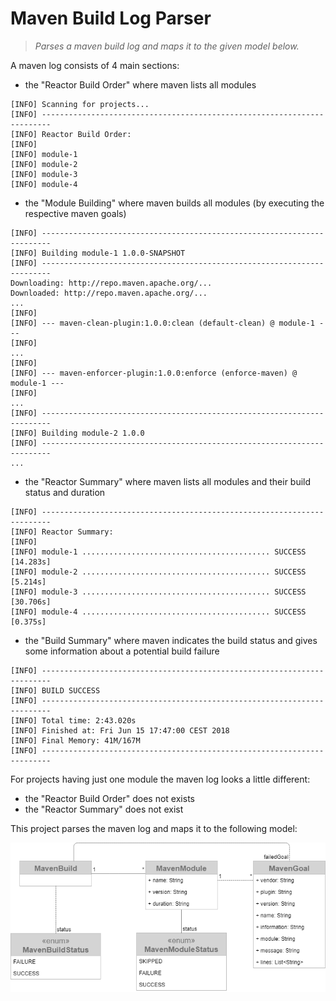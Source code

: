 # Maven Build Log Parser

> _Parses a maven build log and maps it to the given model below._

A maven log consists of 4 main sections:
 - the "Reactor Build Order" where maven lists all modules
 ```
 [INFO] Scanning for projects...
 [INFO] ------------------------------------------------------------------------
 [INFO] Reactor Build Order:
 [INFO]
 [INFO] module-1
 [INFO] module-2
 [INFO] module-3
 [INFO] module-4
 ```
 - the "Module Building" where maven builds all modules (by executing the respective maven goals)
 ```
 [INFO] ------------------------------------------------------------------------
 [INFO] Building module-1 1.0.0-SNAPSHOT
 [INFO] ------------------------------------------------------------------------
 Downloading: http://repo.maven.apache.org/...
 Downloaded: http://repo.maven.apache.org/...
 ...
 [INFO]
 [INFO] --- maven-clean-plugin:1.0.0:clean (default-clean) @ module-1 ---
 [INFO]
 ...
 [INFO]
 [INFO] --- maven-enforcer-plugin:1.0.0:enforce (enforce-maven) @ module-1 ---
 [INFO]
 ...
 [INFO] ------------------------------------------------------------------------
 [INFO] Building module-2 1.0.0
 [INFO] ------------------------------------------------------------------------
 ...
 ```
 - the "Reactor Summary" where maven lists all modules and their build status and duration
 ```
 [INFO] ------------------------------------------------------------------------
 [INFO] Reactor Summary:
 [INFO]
 [INFO] module-1 .......................................... SUCCESS [14.283s]
 [INFO] module-2 .......................................... SUCCESS [5.214s]
 [INFO] module-3 .......................................... SUCCESS [30.706s]
 [INFO] module-4 .......................................... SUCCESS [0.375s]
 ```
 - the "Build Summary" where maven indicates the build status and gives some information about a potential build failure
 ```
 [INFO] ------------------------------------------------------------------------
 [INFO] BUILD SUCCESS
 [INFO] ------------------------------------------------------------------------
 [INFO] Total time: 2:43.020s
 [INFO] Finished at: Fri Jun 15 17:47:00 CEST 2018
 [INFO] Final Memory: 41M/167M
 [INFO] ------------------------------------------------------------------------
 ```
 
 For projects having just one module the maven log looks a little different:
  - the "Reactor Build Order" does not exists
  - the "Reactor Summary" does not exist
 
This project parses the maven log and maps it to the following model:

![Model](assets/maven-build-log-parser.png)
